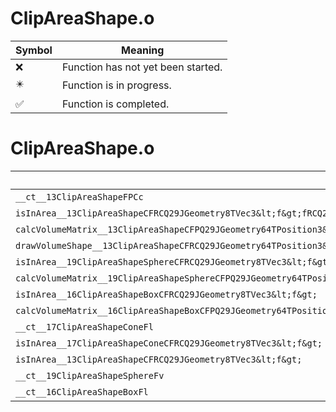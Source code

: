 # ClipAreaShape.o
| Symbol | Meaning 
| ------------- | ------------- 
| :x: | Function has not yet been started. 
| :eight_pointed_black_star: | Function is in progress. 
| :white_check_mark: | Function is completed. 


# ClipAreaShape.o
| Symbol | Decompiled? |
| ------------- | ------------- |
| `__ct__13ClipAreaShapeFPCc` | :x: |
| `isInArea__13ClipAreaShapeCFRCQ29JGeometry8TVec3&lt;f&gt;fRCQ29JGeometry64TPosition3&lt;Q29JGeometry38TMatrix34&lt;Q29JGeometry13SMatrix34C&lt;f&gt;&gt;&gt;RCQ29JGeometry8TVec3&lt;f&gt;` | :x: |
| `calcVolumeMatrix__13ClipAreaShapeCFPQ29JGeometry64TPosition3&lt;Q29JGeometry38TMatrix34&lt;Q29JGeometry13SMatrix34C&lt;f&gt;&gt;&gt;RCQ29JGeometry64TPosition3&lt;Q29JGeometry38TMatrix34&lt;Q29JGeometry13SMatrix34C&lt;f&gt;&gt;&gt;RCQ29JGeometry8TVec3&lt;f&gt;` | :x: |
| `drawVolumeShape__13ClipAreaShapeCFRCQ29JGeometry64TPosition3&lt;Q29JGeometry38TMatrix34&lt;Q29JGeometry13SMatrix34C&lt;f&gt;&gt;&gt;RCQ29JGeometry8TVec3&lt;f&gt;` | :x: |
| `isInArea__19ClipAreaShapeSphereCFRCQ29JGeometry8TVec3&lt;f&gt;` | :x: |
| `calcVolumeMatrix__19ClipAreaShapeSphereCFPQ29JGeometry64TPosition3&lt;Q29JGeometry38TMatrix34&lt;Q29JGeometry13SMatrix34C&lt;f&gt;&gt;&gt;RCQ29JGeometry64TPosition3&lt;Q29JGeometry38TMatrix34&lt;Q29JGeometry13SMatrix34C&lt;f&gt;&gt;&gt;RCQ29JGeometry8TVec3&lt;f&gt;` | :x: |
| `isInArea__16ClipAreaShapeBoxCFRCQ29JGeometry8TVec3&lt;f&gt;` | :x: |
| `calcVolumeMatrix__16ClipAreaShapeBoxCFPQ29JGeometry64TPosition3&lt;Q29JGeometry38TMatrix34&lt;Q29JGeometry13SMatrix34C&lt;f&gt;&gt;&gt;RCQ29JGeometry64TPosition3&lt;Q29JGeometry38TMatrix34&lt;Q29JGeometry13SMatrix34C&lt;f&gt;&gt;&gt;RCQ29JGeometry8TVec3&lt;f&gt;` | :x: |
| `__ct__17ClipAreaShapeConeFl` | :x: |
| `isInArea__17ClipAreaShapeConeCFRCQ29JGeometry8TVec3&lt;f&gt;` | :x: |
| `isInArea__13ClipAreaShapeCFRCQ29JGeometry8TVec3&lt;f&gt;` | :x: |
| `__ct__19ClipAreaShapeSphereFv` | :x: |
| `__ct__16ClipAreaShapeBoxFl` | :x: |
